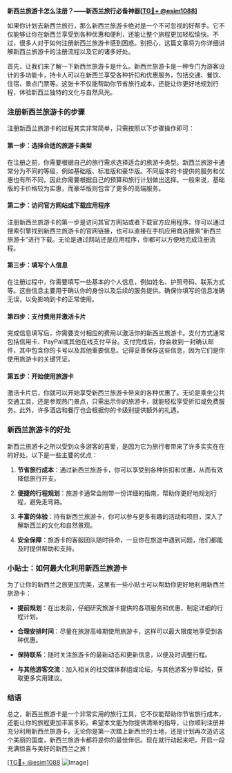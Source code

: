 **新西兰旅游卡怎么注册？——新西兰旅行必备神器[[TG💪+ @esim1088](https://t.me/s/esim1088)]**

如果你计划去新西兰旅行，那么新西兰旅游卡绝对是一个不可忽视的好帮手。它不仅能够让你在新西兰享受到各种优惠和便利，还能让整个旅程更加轻松愉快。不过，很多人对于如何注册新西兰旅游卡感到困惑。别担心，这篇文章将为你详细讲解新西兰旅游卡的注册流程以及它的诸多好处。

首先，让我们来了解一下新西兰旅游卡是什么。新西兰旅游卡是一种专门为游客设计的多功能卡，持卡人可以在新西兰享受各种折扣和优惠服务，包括交通、餐饮、住宿、景点门票等。这张卡不仅能帮助你节省旅行成本，还能让你更好地规划行程，体验新西兰独特的文化与自然风光。

### 注册新西兰旅游卡的步骤

注册新西兰旅游卡的过程其实非常简单，只需按照以下步骤操作即可：

#### 第一步：选择合适的旅游卡类型

在注册之前，你需要根据自己的旅行需求选择适合的旅游卡类型。新西兰旅游卡通常分为不同的等级，例如基础版、标准版和豪华版。不同版本的卡提供的服务和优惠也有所不同，因此你需要根据自己的预算和旅行计划做出选择。一般来说，基础版的卡价格较为实惠，而豪华版则包含了更多的高端服务。

#### 第二步：访问官方网站或下载应用程序

注册新西兰旅游卡的第一步是访问其官方网站或者下载官方应用程序。你可以通过搜索引擎找到新西兰旅游卡的官网链接，也可以直接在手机应用商店搜索“新西兰旅游卡”进行下载。无论是通过网站还是应用程序，你都可以方便地完成注册流程。

#### 第三步：填写个人信息

在注册过程中，你需要填写一些基本的个人信息，例如姓名、护照号码、联系方式等。这些信息主要用于确认你的身份以及后续的服务提供。确保你填写的信息准确无误，以免影响到卡的正常使用。

#### 第四步：支付费用并激活卡片

完成信息填写后，你需要支付相应的费用以激活你的新西兰旅游卡。支付方式通常包括信用卡、PayPal或其他在线支付平台。支付完成后，你会收到一封确认邮件，其中包含你的卡号以及其他重要信息。记得妥善保存这些信息，因为它们是你使用旅游卡的关键凭证。

#### 第五步：开始使用旅游卡

激活卡片后，你就可以开始享受新西兰旅游卡带来的各种优惠了。无论是乘坐公共交通工具，还是参观热门景点，只需出示你的旅游卡，就能轻松享受折扣或免费服务。此外，许多酒店和餐厅也会根据你的卡级别提供额外的礼遇。

### 新西兰旅游卡的好处

新西兰旅游卡之所以受到众多游客的喜爱，是因为它为旅行者带来了许多实实在在的好处。以下是一些主要的优点：

1. **节省旅行成本**：通过新西兰旅游卡，你可以享受到各种折扣和优惠，从而有效降低旅行开支。
   
2. **便捷的行程规划**：旅游卡通常会附带一份详细的指南，帮助你更好地规划行程，避免走弯路。

3. **丰富的体验**：持有新西兰旅游卡，你可以参与更多有趣的活动和项目，深入了解新西兰的文化和自然景观。

4. **安全保障**：旅游卡的客服团队随时待命，一旦你在旅途中遇到问题，他们都能及时提供帮助和支持。

### 小贴士：如何最大化利用新西兰旅游卡

为了让你的新西兰之旅更加完美，这里有一些小贴士可以帮助你更好地利用新西兰旅游卡：

- **提前规划**：在出发前，仔细研究旅游卡提供的各项服务和优惠，制定详细的行程计划。
  
- **合理安排时间**：尽量在旅游高峰期使用旅游卡，这样可以最大限度地享受到各种优惠。

- **保持联系**：随时关注旅游卡的最新动态和更新信息，以便及时调整行程。

- **与其他游客交流**：加入相关的社交媒体群组或论坛，与其他游客分享经验，获取更多实用建议。

### 结语

总之，新西兰旅游卡是一个非常实用的旅行工具，它不仅能帮助你节省旅行成本，还能让你的旅程更加丰富多彩。希望本文能为你提供清晰的指导，让你顺利注册并充分利用新西兰旅游卡。无论你是第一次踏上新西兰的土地，还是计划再次造访这个美丽的国度，新西兰旅游卡都将是你的最佳伴侣。现在就行动起来吧，开启一段充满惊喜与美好的新西兰之旅！

[[TG💪+ @esim1088](https://t.me/s/esim1088) ![Image](https://i.postimg.cc/4NQfJmqS/Snipaste-2025-05-13-00-14-12.png)]